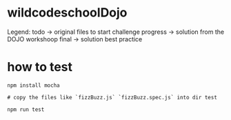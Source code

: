 # wildcodeschoolDojo

Legend:
todo -> original files to start challenge
progress -> solution from the DOJO workshoop
final -> solution best practice


# how to test
```
npm install mocha

# copy the files like `fizzBuzz.js` `fizzBuzz.spec.js` into dir test

npm run test
```
